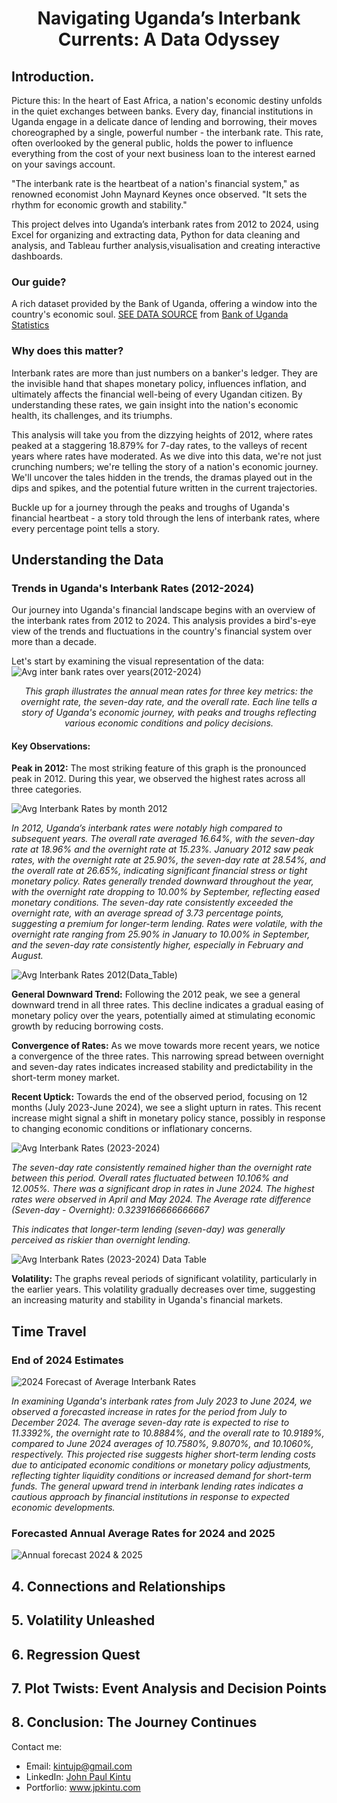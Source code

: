 <h1 style="text-align: center;">Navigating Uganda’s Interbank Currents: A Data Odyssey</h1>

## Introduction.

Picture this: In the heart of East Africa, a nation's economic destiny unfolds in the quiet exchanges between banks. Every day, financial institutions in Uganda engage in a delicate dance of lending and borrowing, their moves choreographed by a single, powerful number - the interbank rate. This rate, often overlooked by the general public, holds the power to influence everything from the cost of your next business loan to the interest earned on your savings account.

"The interbank rate is the heartbeat of a nation's financial system," as renowned economist John Maynard Keynes once observed. "It sets the rhythm for economic growth and stability."

This project delves into Uganda’s interbank rates from 2012 to 2024, using Excel for organizing and extracting data, Python for data cleaning and analysis, and Tableau further analysis,visualisation and creating interactive dashboards.

### Our guide? 
A rich dataset provided by the Bank of Uganda, offering a window into the country's economic soul. <a href="https://bou.or.ug/bouwebsite/bouwebsitecontent/statistics/InterestRates/Interest_rates.xlsx" target="_blank">SEE DATA SOURCE</a> from <a href="https://www.bou.or.ug/bouwebsite/Statistics/" target="_blank">Bank of Uganda Statistics</a>

### Why does this matter?
Interbank rates are more than just numbers on a banker's ledger. They are the invisible hand that shapes monetary policy, influences inflation, and ultimately affects the financial well-being of every Ugandan citizen. By understanding these rates, we gain insight into the nation's economic health, its challenges, and its triumphs.

This analysis will take you from the dizzying heights of 2012, where rates peaked at a staggering 18.879% for 7-day rates, to the valleys of recent years where rates have moderated. As we dive into this data, we're not just crunching numbers; we're telling the story of a nation's economic journey. We'll uncover the tales hidden in the trends, the dramas played out in the dips and spikes, and the potential future written in the current trajectories.

Buckle up for a journey through the peaks and troughs of Uganda's financial heartbeat - a story told through the lens of interbank rates, where every percentage point tells a story.

## Understanding the Data
### Trends in Uganda's Interbank Rates (2012-2024)
Our journey into Uganda's financial landscape begins with an overview of the interbank rates from 2012 to 2024. This analysis provides a bird's-eye view of the trends and fluctuations in the country's financial system over more than a decade.

Let's start by examining the visual representation of the data:
<img src="Assets/Tableau Charts/Avg inter bank rates over years(2012-2024).png" alt="Avg inter bank rates over years(2012-2024)"/>
<p align="center"><i>This graph illustrates the annual mean rates for three key metrics: the overnight rate, the seven-day rate, and the overall rate. Each line tells a story of Uganda's economic journey, with peaks and troughs reflecting various economic conditions and policy decisions.</i></p>

#### Key Observations:

**Peak in 2012:** The most striking feature of this graph is the pronounced peak in 2012. During this year, we observed the highest rates across all three categories.

<img src="Assets/Tableau Charts/Average Interbank Rates by month 2012.png" alt="Avg Interbank Rates by month 2012"/>
<p><i>In 2012, Uganda’s interbank rates were notably high compared to subsequent years. The overall rate averaged 16.64%, with the seven-day rate at 18.96% and the overnight rate at 15.23%. January 2012 saw peak rates, with the overnight rate at 25.90%, the seven-day rate at 28.54%, and the overall rate at 26.65%, indicating significant financial stress or tight monetary policy. Rates generally trended downward throughout the year, with the overnight rate dropping to 10.00% by September, reflecting eased monetary conditions. The seven-day rate consistently exceeded the overnight rate, with an average spread of 3.73 percentage points, suggesting a premium for longer-term lending. Rates were volatile, with the overnight rate ranging from 25.90% in January to 10.00% in September, and the seven-day rate consistently higher, especially in February and August.</i></p>

<img src="Assets/Tableau Charts/Avg Interbank Rates 2012(Data_Table).png" alt="Avg Interbank Rates 2012(Data_Table)"/>

**General Downward Trend:** Following the 2012 peak, we see a general downward trend in all three rates. This decline indicates a gradual easing of monetary policy over the years, potentially aimed at stimulating economic growth by reducing borrowing costs.

**Convergence of Rates:** As we move towards more recent years, we notice a convergence of the three rates. This narrowing spread between overnight and seven-day rates indicates increased stability and predictability in the short-term money market.

**Recent Uptick:** Towards the end of the observed period, focusing on 12 months (July 2023-June 2024), we see a slight upturn in rates. This recent increase might signal a shift in monetary policy stance, possibly in response to changing economic conditions or inflationary concerns.

<img src="Assets/Tableau Charts/Avg Interbank Rates (2023-2024).png" alt="Avg Interbank Rates (2023-2024)"/>
<p ><i>The seven-day rate consistently remained higher than the overnight rate between this period. Overall rates fluctuated between 10.106% and 12.005%.
There was a significant drop in rates in June 2024. The highest rates were observed in April and May 2024. 
The Average rate difference (Seven-day - Overnight): 0.3239166666666667
    
This indicates that longer-term lending (seven-day) was generally perceived as riskier than overnight lending. </i></p>
<img src="Assets/Tableau Charts/Avg Interbank Rates (2023-2024) Data Table.png" alt="Avg Interbank Rates (2023-2024) Data Table"/>

**Volatility:** The graphs reveal periods of significant volatility, particularly in the earlier years. This volatility gradually decreases over time, suggesting an increasing maturity and stability in Uganda's financial markets.

## Time Travel
### End of 2024 Estimates
<img src="Assets/Tableau Charts/Forecast of Average Interbank Rates.png" alt="2024 Forecast of Average Interbank Rates"/>

<p><i>In examining Uganda's interbank rates from July 2023 to June 2024, we observed a forecasted increase in rates for the period from July to December 2024. The average seven-day rate is expected to rise to 11.3392%, the overnight rate to 10.8884%, and the overall rate to 10.9189%, compared to June 2024 averages of 10.7580%, 9.8070%, and 10.1060%, respectively. This projected rise suggests higher short-term lending costs due to anticipated economic conditions or monetary policy adjustments, reflecting tighter liquidity conditions or increased demand for short-term funds. The general upward trend in interbank lending rates indicates a cautious approach by financial institutions in response to expected economic developments.</i></p>

### Forecasted Annual Average Rates for 2024 and 2025
<img src="Assets/Tableau Charts/Annual forecast 2024 & 2025.png" alt="Annual forecast 2024 & 2025"/>



## 4.	Connections and Relationships

## 5.	Volatility Unleashed

## 6.	Regression Quest

## 7.	Plot Twists: Event Analysis and Decision Points

## 8.	Conclusion: The Journey Continues

<!-- Footer section -->
<footer>
    <div class="footer-content">
        <p>Contact me:</p>
        <ul>
            <li>Email: <a href="mailto:kintujp@gmail.com">kintujp@gmail.com</a></li>
            <li>LinkedIn: <a href="https://www.linkedin.com/in/john-paul-k-aa6b8757" target="_blank" rel="noreferrer noopener">John Paul Kintu</a></li>
            <li>Portforlio: <a href="https://jpkintu.github.io/Portfolio-Resume/" target="_blank" rel="noreferrer noopener">www.jpkintu.com</a></li>
        </ul>
    </div>
</footer>
